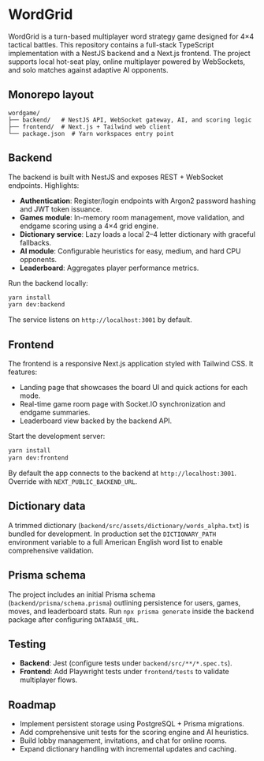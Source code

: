 # WordGrid

WordGrid is a turn-based multiplayer word strategy game designed for 4×4 tactical battles. This repository contains a full-stack TypeScript implementation with a NestJS backend and a Next.js frontend. The project supports local hot-seat play, online multiplayer powered by WebSockets, and solo matches against adaptive AI opponents.

## Monorepo layout

```
wordgame/
├── backend/   # NestJS API, WebSocket gateway, AI, and scoring logic
├── frontend/  # Next.js + Tailwind web client
└── package.json  # Yarn workspaces entry point
```

## Backend

The backend is built with NestJS and exposes REST + WebSocket endpoints. Highlights:

- **Authentication**: Register/login endpoints with Argon2 password hashing and JWT token issuance.
- **Games module**: In-memory room management, move validation, and endgame scoring using a 4×4 grid engine.
- **Dictionary service**: Lazy loads a local 2–4 letter dictionary with graceful fallbacks.
- **AI module**: Configurable heuristics for easy, medium, and hard CPU opponents.
- **Leaderboard**: Aggregates player performance metrics.

Run the backend locally:

```bash
yarn install
yarn dev:backend
```

The service listens on `http://localhost:3001` by default.

## Frontend

The frontend is a responsive Next.js application styled with Tailwind CSS. It features:

- Landing page that showcases the board UI and quick actions for each mode.
- Real-time game room page with Socket.IO synchronization and endgame summaries.
- Leaderboard view backed by the backend API.

Start the development server:

```bash
yarn install
yarn dev:frontend
```

By default the app connects to the backend at `http://localhost:3001`. Override with `NEXT_PUBLIC_BACKEND_URL`.

## Dictionary data

A trimmed dictionary (`backend/src/assets/dictionary/words_alpha.txt`) is bundled for development. In production set the `DICTIONARY_PATH` environment variable to a full American English word list to enable comprehensive validation.

## Prisma schema

The project includes an initial Prisma schema (`backend/prisma/schema.prisma`) outlining persistence for users, games, moves, and leaderboard stats. Run `npx prisma generate` inside the backend package after configuring `DATABASE_URL`.

## Testing

- **Backend**: Jest (configure tests under `backend/src/**/*.spec.ts`).
- **Frontend**: Add Playwright tests under `frontend/tests` to validate multiplayer flows.

## Roadmap

- Implement persistent storage using PostgreSQL + Prisma migrations.
- Add comprehensive unit tests for the scoring engine and AI heuristics.
- Build lobby management, invitations, and chat for online rooms.
- Expand dictionary handling with incremental updates and caching.
